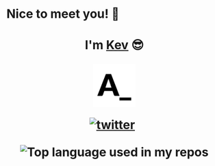 <h1>
Nice to meet you!
 👋</h1>

<p>
  <h1 align='center'>
    <b>I'm <a href="#">Kev</a> 😎</b>

<!-- <div align="right">
  <a href="#">
    <img src="https://img.shields.io/badge/$-support-ff69b4.svg?style=flat" alt="Donate" />
  </a>
</div> -->

<p align="center">
  <a href="https://google.com" style='text-decoration:none; color:black;font-size:60px;'>
    <img width="100" src="https://github.com/aralroca/aralroca.com/raw/master/public/images/logo.svg" alt="logo" />
  </a>
</p>

<p align="center" style="margin: -20px 0 30px">
   <a href="https://twitter.com/KBBiantuadi" target="_blank" style='margin-right:10px'>
    <img align="center" src="https://cdn.jsdelivr.net/npm/simple-icons@3.0.1/icons/twitter.svg" alt="twitter" height="22px" width="22px" />
  </a>
</p>
<div align="center">
  <img width="" src="https://github-readme-stats.vercel.app/api/top-langs/?username=B-kev&layout=compact&hide_title=1&card_width=300" alt="Top language used in my repos" />
 </div>



